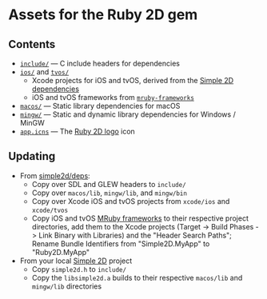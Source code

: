 # Assets for the Ruby 2D gem

## Contents

- [`include/`](include) — C include headers for dependencies
- [`ios/`](ios) and [`tvos/`](tvos)
  - Xcode projects for iOS and tvOS, derived from the [Simple 2D dependencies](https://github.com/simple2d/deps/tree/master/xcode)
  - iOS and tvOS frameworks from [`mruby-frameworks`](https://github.com/ruby2d/mruby-frameworks)
- [`macos/`](macos) — Static library dependencies for macOS
- [`mingw/`](mingw) — Static and dynamic library dependencies for Windows / MinGW
- [`app.icns`](app.icns) — The [Ruby 2D logo](https://github.com/ruby2d/logo) icon

## Updating

- From [simple2d/deps](https://github.com/simple2d/deps):
  - Copy over SDL and GLEW headers to `include/`
  - Copy over `macos/lib`, `mingw/lib`, and `mingw/bin`
  - Copy over Xcode iOS and tvOS projects from `xcode/ios` and `xcode/tvos`
  - Copy iOS and tvOS [MRuby frameworks](https://github.com/ruby2d/mruby-frameworks) to their respective project directories, add them to the Xcode projects (Target -> Build Phases -> Link Binary with Libraries) and the "Header Search Paths"; Rename Bundle Identifiers from "Simple2D.MyApp" to "Ruby2D.MyApp"
- From your local [Simple 2D](https://github.com/simple2d) project
  - Copy `simple2d.h` to `include/`
  - Copy the `libsimple2d.a` builds to their respective `macos/lib` and `mingw/lib` directories
